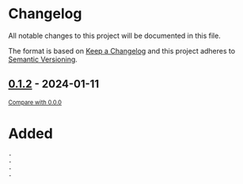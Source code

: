 # Changelog

All notable changes to this project will be documented in this file.

The format is based on [Keep a Changelog](http://keepachangelog.com/en/1.0.0/)
and this project adheres to [Semantic Versioning](http://semver.org/spec/v2.0.0.html).

## [0.1.2]() - 2024-01-11

<small>[Compare with 0.0.0]()</small>

# Added

    -
    -
    -
    -